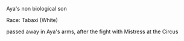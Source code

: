 Aya's non biological son

Race: Tabaxi (White)

passed away in Aya's arms, after the fight with Mistress at the Circus